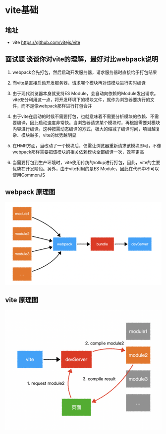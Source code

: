 # vite基础

## 地址

- vite <https://github.com/vitejs/vite>

## 面试题 谈谈你对vite的理解，最好对比webpack说明

1. webpack会先打包，然后启动开发服务器，请求服务器时直接给予打包结果

2. 而vite是直接启动开发服务器，请求哪个模块再对该模块进行实时编译

3. 由于现代浏览器本身就支持ES Module，会自动向依赖的Module发出请求。vite充分利用这一点，将开发环境下的模块文件，就作为浏览器要执行的文件，而不是像webpack那样进行打包合并

4. 由于vite在启动的时候不需要打包，也就意味着不需要分析模块的依赖、不需要编译，因此启动速度非常快。当浏览器请求某个模块时，再根据需要对模块内容进行编译。这种按需动态编译的方式，极大的缩减了编译时间，项目越复杂、模块越多，vite的优势越明显

5. 在HMR方面，当改动了一个模块后，仅需让浏览器重新请求该模块即可，不像webpack那样需要把该模块的相关依赖模块全部编译一次，效率更高

6. 当需要打包到生产环境时，vite使用传统的rollup进行打包，因此，vite的主要优势在开发阶段。另外，由于vite利用的是ES Module，因此在代码中不可以使用CommonJS

## webpack 原理图

![webpack 原理图](image/webpack原理.png)

## vite 原理图

![vite 原理图](image/vite原理.png)
